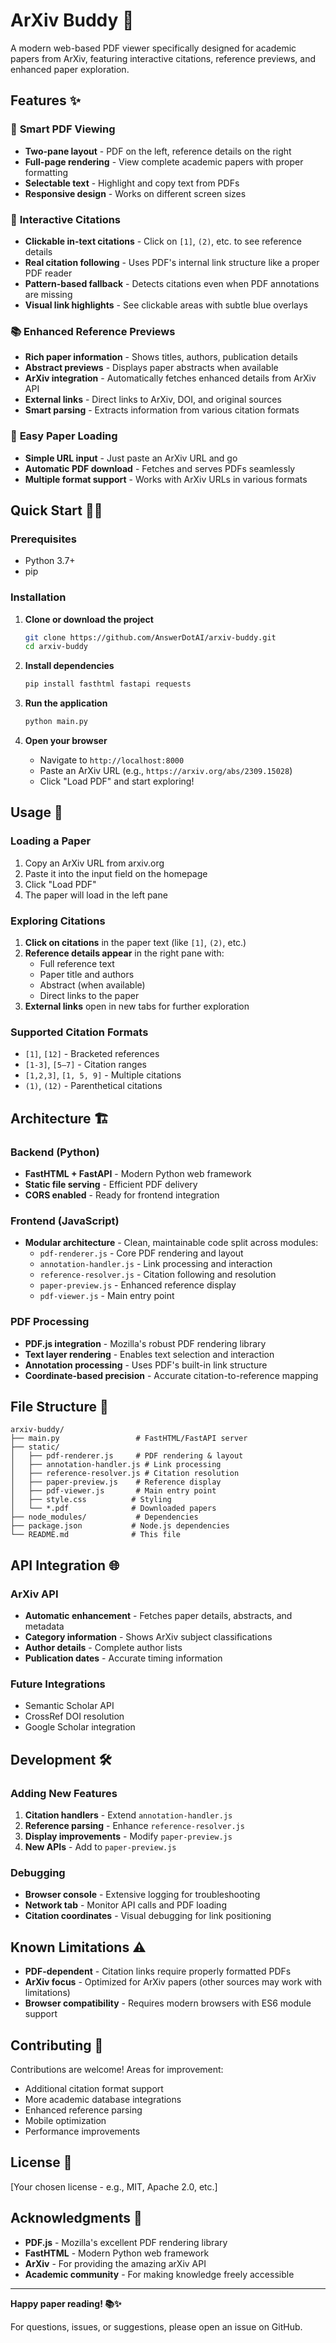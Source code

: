 # ArXiv Buddy 📄

A modern web-based PDF viewer specifically designed for academic papers from ArXiv, featuring interactive citations, reference previews, and enhanced paper exploration.

## Features ✨

### 🎯 **Smart PDF Viewing**
- **Two-pane layout** - PDF on the left, reference details on the right
- **Full-page rendering** - View complete academic papers with proper formatting
- **Selectable text** - Highlight and copy text from PDFs
- **Responsive design** - Works on different screen sizes

### 🔗 **Interactive Citations**
- **Clickable in-text citations** - Click on `[1]`, `(2)`, etc. to see reference details
- **Real citation following** - Uses PDF's internal link structure like a proper PDF reader
- **Pattern-based fallback** - Detects citations even when PDF annotations are missing
- **Visual link highlights** - See clickable areas with subtle blue overlays

### 📚 **Enhanced Reference Previews**
- **Rich paper information** - Shows titles, authors, publication details
- **Abstract previews** - Displays paper abstracts when available
- **ArXiv integration** - Automatically fetches enhanced details from ArXiv API
- **External links** - Direct links to ArXiv, DOI, and original sources
- **Smart parsing** - Extracts information from various citation formats

### 🚀 **Easy Paper Loading**
- **Simple URL input** - Just paste an ArXiv URL and go
- **Automatic PDF download** - Fetches and serves PDFs seamlessly
- **Multiple format support** - Works with ArXiv URLs in various formats

## Quick Start 🏃‍♂️

### Prerequisites
- Python 3.7+
- pip

### Installation

1. **Clone or download the project**
   ```bash
   git clone https://github.com/AnswerDotAI/arxiv-buddy.git
   cd arxiv-buddy
   ```

2. **Install dependencies**
   ```bash
   pip install fasthtml fastapi requests
   ```

3. **Run the application**
   ```bash
   python main.py
   ```

4. **Open your browser**
   - Navigate to `http://localhost:8000`
   - Paste an ArXiv URL (e.g., `https://arxiv.org/abs/2309.15028`)
   - Click "Load PDF" and start exploring!

## Usage 📖

### Loading a Paper
1. Copy an ArXiv URL from arxiv.org
2. Paste it into the input field on the homepage
3. Click "Load PDF"
4. The paper will load in the left pane

### Exploring Citations
1. **Click on citations** in the paper text (like `[1]`, `(2)`, etc.)
2. **Reference details appear** in the right pane with:
   - Full reference text
   - Paper title and authors
   - Abstract (when available)
   - Direct links to the paper
3. **External links** open in new tabs for further exploration

### Supported Citation Formats
- `[1]`, `[12]` - Bracketed references
- `[1-3]`, `[5–7]` - Citation ranges
- `[1,2,3]`, `[1, 5, 9]` - Multiple citations
- `(1)`, `(12)` - Parenthetical citations

## Architecture 🏗️

### Backend (Python)
- **FastHTML + FastAPI** - Modern Python web framework
- **Static file serving** - Efficient PDF delivery
- **CORS enabled** - Ready for frontend integration

### Frontend (JavaScript)
- **Modular architecture** - Clean, maintainable code split across modules:
  - `pdf-renderer.js` - Core PDF rendering and layout
  - `annotation-handler.js` - Link processing and interaction
  - `reference-resolver.js` - Citation following and resolution
  - `paper-preview.js` - Enhanced reference display
  - `pdf-viewer.js` - Main entry point

### PDF Processing
- **PDF.js integration** - Mozilla's robust PDF rendering library
- **Text layer rendering** - Enables text selection and interaction
- **Annotation processing** - Uses PDF's built-in link structure
- **Coordinate-based precision** - Accurate citation-to-reference mapping

## File Structure 📁

```
arxiv-buddy/
├── main.py                 # FastHTML/FastAPI server
├── static/
│   ├── pdf-renderer.js     # PDF rendering & layout
│   ├── annotation-handler.js # Link processing
│   ├── reference-resolver.js # Citation resolution
│   ├── paper-preview.js    # Reference display
│   ├── pdf-viewer.js       # Main entry point
│   ├── style.css          # Styling
│   └── *.pdf              # Downloaded papers
├── node_modules/           # Dependencies
├── package.json           # Node.js dependencies
└── README.md              # This file
```

## API Integration 🌐

### ArXiv API
- **Automatic enhancement** - Fetches paper details, abstracts, and metadata
- **Category information** - Shows ArXiv subject classifications
- **Author details** - Complete author lists
- **Publication dates** - Accurate timing information

### Future Integrations
- Semantic Scholar API
- CrossRef DOI resolution
- Google Scholar integration

## Development 🛠️

### Adding New Features
1. **Citation handlers** - Extend `annotation-handler.js`
2. **Reference parsing** - Enhance `reference-resolver.js`
3. **Display improvements** - Modify `paper-preview.js`
4. **New APIs** - Add to `paper-preview.js`

### Debugging
- **Browser console** - Extensive logging for troubleshooting
- **Network tab** - Monitor API calls and PDF loading
- **Citation coordinates** - Visual debugging for link positioning

## Known Limitations ⚠️

- **PDF-dependent** - Citation links require properly formatted PDFs
- **ArXiv focus** - Optimized for ArXiv papers (other sources may work with limitations)
- **Browser compatibility** - Requires modern browsers with ES6 module support

## Contributing 🤝

Contributions are welcome! Areas for improvement:
- Additional citation format support
- More academic database integrations
- Enhanced reference parsing
- Mobile optimization
- Performance improvements

## License 📝

[Your chosen license - e.g., MIT, Apache 2.0, etc.]

## Acknowledgments 🙏

- **PDF.js** - Mozilla's excellent PDF rendering library
- **FastHTML** - Modern Python web framework
- **ArXiv** - For providing the amazing arXiv API
- **Academic community** - For making knowledge freely accessible

---

**Happy paper reading! 📚✨**

For questions, issues, or suggestions, please open an issue on GitHub.
